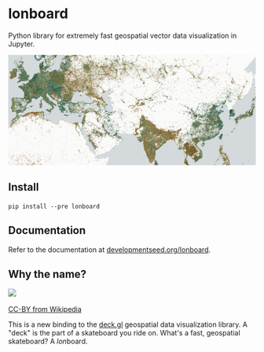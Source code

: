 # lonboard

Python library for extremely fast geospatial vector data visualization in Jupyter.

![](assets/scatterplot-layer-network-speeds.jpg)

## Install

```
pip install --pre lonboard
```

## Documentation

Refer to the documentation at [developmentseed.org/lonboard](https://developmentseed.org/lonboard/).

## Why the name?

<img src="https://upload.wikimedia.org/wikipedia/commons/a/aa/Longboard.JPG" height="300" />

[CC-BY from Wikipedia](https://commons.wikimedia.org/wiki/File:Longboard.JPG)

This is a new binding to the [deck.gl](https://deck.gl) geospatial data visualization library. A "deck" is the part of a skateboard you ride on. What's a fast, geospatial skateboard? A <em>lon</em>board.

